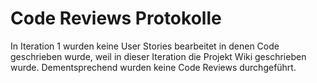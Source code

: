 # Code Reviews Protokolle
In Iteration 1 wurden keine User Stories bearbeitet in denen Code geschrieben wurde, weil in dieser Iteration die Projekt Wiki geschrieben wurde. 
Dementsprechend wurden keine Code Reviews durchgeführt.